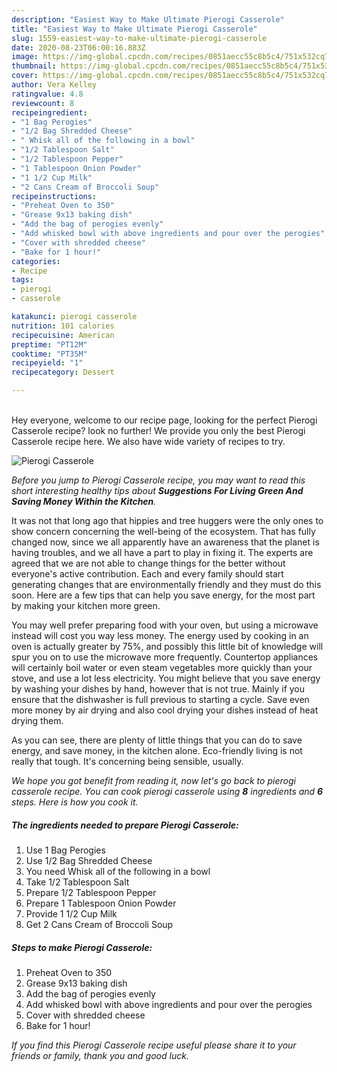 ```yaml
---
description: "Easiest Way to Make Ultimate Pierogi Casserole"
title: "Easiest Way to Make Ultimate Pierogi Casserole"
slug: 1559-easiest-way-to-make-ultimate-pierogi-casserole
date: 2020-08-23T06:00:16.883Z
image: https://img-global.cpcdn.com/recipes/0851aecc55c8b5c4/751x532cq70/pierogi-casserole-recipe-main-photo.jpg
thumbnail: https://img-global.cpcdn.com/recipes/0851aecc55c8b5c4/751x532cq70/pierogi-casserole-recipe-main-photo.jpg
cover: https://img-global.cpcdn.com/recipes/0851aecc55c8b5c4/751x532cq70/pierogi-casserole-recipe-main-photo.jpg
author: Vera Kelley
ratingvalue: 4.8
reviewcount: 8
recipeingredient:
- "1 Bag Perogies"
- "1/2 Bag Shredded Cheese"
- " Whisk all of the following in a bowl"
- "1/2 Tablespoon Salt"
- "1/2 Tablespoon Pepper"
- "1 Tablespoon Onion Powder"
- "1 1/2 Cup Milk"
- "2 Cans Cream of Broccoli Soup"
recipeinstructions:
- "Preheat Oven to 350"
- "Grease 9x13 baking dish"
- "Add the bag of perogies evenly"
- "Add whisked bowl with above ingredients and pour over the perogies"
- "Cover with shredded cheese"
- "Bake for 1 hour!"
categories:
- Recipe
tags:
- pierogi
- casserole

katakunci: pierogi casserole 
nutrition: 101 calories
recipecuisine: American
preptime: "PT12M"
cooktime: "PT35M"
recipeyield: "1"
recipecategory: Dessert

---
```

<br>
Hey everyone, welcome to our recipe page, looking for the perfect Pierogi Casserole recipe? look no further! We provide you only the best Pierogi Casserole recipe here. We also have wide variety of recipes to try.
<br>


![Pierogi Casserole](https://img-global.cpcdn.com/recipes/0851aecc55c8b5c4/751x532cq70/pierogi-casserole-recipe-main-photo.jpg)

<i>Before you jump to Pierogi Casserole recipe, you may want to read this short interesting healthy tips about 
<strong>Suggestions For Living Green And Saving Money Within the Kitchen</strong>.</i>
</br>

It was not that long ago that hippies and tree huggers were the only ones to show concern concerning the well-being of the ecosystem. That has fully changed now, since we all apparently have an awareness that the planet is having troubles, and we all have a part to play in fixing it. The experts are agreed that we are not able to change things for the better without everyone's active contribution. Each and every family should start generating changes that are environmentally friendly and they must do this soon. Here are a few tips that can help you save energy, for the most part by making your kitchen more green.

You may well prefer preparing food with your oven, but using a microwave instead will cost you way less money. The energy used by cooking in an oven is actually greater by 75%, and possibly this little bit of knowledge will spur you on to use the microwave more frequently. Countertop appliances will certainly boil water or even steam vegetables more quickly than your stove, and use a lot less electricity. You might believe that you save energy by washing your dishes by hand, however that is not true. Mainly if you ensure that the dishwasher is full previous to starting a cycle. Save even more money by air drying and also cool drying your dishes instead of heat drying them.

As you can see, there are plenty of little things that you can do to save energy, and save money, in the kitchen alone. Eco-friendly living is not really that tough. It's concerning being sensible, usually.


<i>We hope you got benefit from reading it, now let's go back to pierogi casserole recipe. You can cook pierogi casserole using <strong>8</strong> ingredients and <strong>6</strong> steps. Here is how you cook it.
</i>

##### The ingredients needed to prepare Pierogi Casserole:

1. Use 1 Bag Perogies
1. Use 1/2 Bag Shredded Cheese
1. You need  Whisk all of the following in a bowl
1. Take 1/2 Tablespoon Salt
1. Prepare 1/2 Tablespoon Pepper
1. Prepare 1 Tablespoon Onion Powder
1. Provide 1 1/2 Cup Milk
1. Get 2 Cans Cream of Broccoli Soup


##### Steps to make Pierogi Casserole:

1. Preheat Oven to 350
1. Grease 9x13 baking dish
1. Add the bag of perogies evenly
1. Add whisked bowl with above ingredients and pour over the perogies
1. Cover with shredded cheese
1. Bake for 1 hour!


<i>If you find this Pierogi Casserole recipe useful please share it to your friends or family, thank you and good luck.</i>

